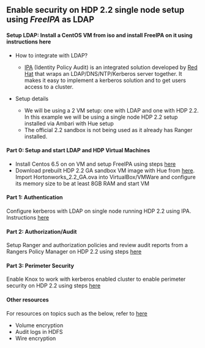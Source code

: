 ## Enable security on HDP 2.2 single node setup using *FreeIPA* as LDAP


#### Setup LDAP: Install a CentOS VM from iso and install FreeIPA on it using instructions here

- How to integrate with LDAP?
  - [IPA](http://freeipa.org) (Identity Policy Audit) is an integrated solution developed by [Red Hat](http://www.redhat.com) that wraps an LDAP/DNS/NTP/Kerberos server together. It makes it easy to implement a kerberos solution and to get users access to a cluster. 

- Setup details
  - We will be using a 2 VM setup: one with LDAP and one with HDP 2.2. In this example we will be using a single node HDP 2.2 setup installed via Ambari with Hue setup
  - The official 2.2 sandbox is not being used as it already has Ranger installed.



####  Part 0: Setup and start LDAP and HDP Virtual Machines
- Install Centos 6.5 on on VM and setup FreeIPA using steps [here](https://github.com/abajwa-hw/security-workshops/blob/master/Setup-LDAP-IPA.md)
- Download prebuilt HDP 2.2 GA sandbox VM image with Hue from [here](https://dl.dropboxusercontent.com/u/114020/Hortonworks_2.2_GA.ova). Import Hortonworks_2.2_GA.ova into VirtualBox/VMWare and configure its memory size to be at least 8GB RAM and start VM
       
#### Part 1: Authentication                       
Configure kerberos with LDAP on single node running HDP 2.2 using IPA. Instructions [here](https://github.com/abajwa-hw/security-workshops/blob/master/Setup-kerberos-IPA.md)
             
#### Part 2: Authorization/Audit
Setup Ranger and authorization policies and review audit reports from a Rangers Policy Manager on HDP 2.2 using steps [here](https://github.com/abajwa-hw/security-workshops/blob/master/Setup-ranger-22.md)
            
#### Part 3: Perimeter Security
Enable Knox to work with kerberos enabled cluster to enable perimeter security on HDP 2.2 using steps [here](https://github.com/abajwa-hw/security-workshops/blob/master/Setup-knox-22.md)

#### Other resources
For resources on topics such as the below, refer to [here](https://github.com/abajwa-hw/security-workshops/blob/master/Other-resources.md)
  - Volume encryption
  - Audit logs in HDFS
  - Wire encryption